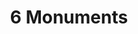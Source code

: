 ---
pid: ch761
title: 6 Monuments
location_transcription: Callowhill/ Eraserhood ?
coordinates: "[-75.1596539, 39.9622421]"
zipcode: '19107'
gen_neighborhood: Center City
neighborhood: Washington Square West,Avenue of The Arts,Midtown Village,Chinatown
outside_phl: 
age: '29'
age_range: 20-29
instagram: 
image_file_name: ch_761.jpg
proposal_transcription: |-
  -Philadelphia Food monument! cheesesteaks, anolis, great food scene
  -Sports monument - celebration of how physical this city is - big running scene - Broad St Run etc
  -Female Philadelphians - perhaps overlooked/underrepresented
  -Celebration of how dive
topic: Person,Food,Inclusivity,Neighborhoods,Sports,Women
topic_summary: 0, 0, 0, 0, 0, 0, 0, 0
type: Other No Form,Image
keywords_other: cheesesteak, food, sports, running, women, female, film, diversity,
  david lynch, eraserhead, eraserhood, callowhill
credit: Beth
image_labels: 
twitter: 
facebook: 
permalink: "/monuments/ch761/"
layout: item-page
---